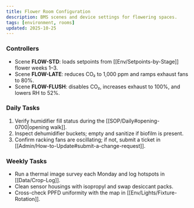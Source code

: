 ```yaml
---
title: Flower Room Configuration
description: BMS scenes and device settings for flowering spaces.
tags: [environment, rooms]
updated: 2025-10-25
---
```


### Controllers
- Scene **FLOW-STD**: loads setpoints from [[Env/Setpoints-by-Stage]] flower weeks 1–3.
- Scene **FLOW-LATE**: reduces CO₂ to 1,000 ppm and ramps exhaust fans to 80%.
- Scene **FLOW-FLUSH**: disables CO₂, increases exhaust to 100%, and lowers RH to 52%.

### Daily Tasks
1. Verify humidifier fill status during the [[SOP/Daily#opening-0700|opening walk]].
2. Inspect dehumidifier buckets; empty and sanitize if biofilm is present.
3. Confirm racking fans are oscillating; if not, submit a ticket in [[Admin/How-to-Update#submit-a-change-request]].

### Weekly Tasks
- Run a thermal image survey each Monday and log hotspots in [[Data/Crop-Log]].
- Clean sensor housings with isopropyl and swap desiccant packs.
- Cross-check PPFD uniformity with the map in [[Env/Lights/Fixture-Rotation]].

